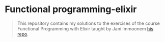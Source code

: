 # Functional programming-elixir

> This repository contains my solutions to the exercises of the course Functional Programming with Elixir taught by Jani Immoonem [his repo](https://gitlab.labranet.jamk.fi/immja/functional-programming).
